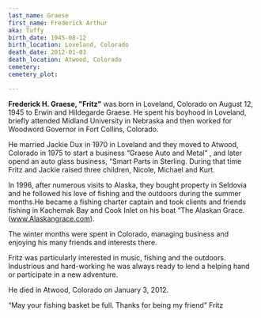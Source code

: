 ```yaml
---
last_name: Graese
first_name: Frederick Arthur 
aka: Tuffy
birth_date: 1945-08-12
birth_location: Loveland, Colorado
death_date: 2012-01-03
death_location: Atwood, Colorado
cemetery: 
cemetery_plot: 

---
```


**Frederick H. Graese, "Fritz"** was born in Loveland, Colorado on August 12, 1945 to Erwin and Hildegarde Graese. He spent his boyhood in Loveland, briefly attended Midland University in Nebraska and then worked for Woodword Governor in Fort Collins, Colorado.

He married Jackie Dux in 1970 in Loveland and they moved to Atwood, Colorado in 1975 to start a business “Graese Auto and Metal” , and later opend an auto glass business, “Smart Parts in Sterling.  During that time Fritz and Jackie raised three children, Nicole, Michael and Kurt. 

In 1996, after numerous visits to Alaska, they bought property in Seldovia and he followed his love of fishing and the outdoors during the summer months.He became a fishing charter captain and took clients and friends fishing in Kachemak Bay and Cook Inlet on his boat “The Alaskan Grace.  (www.Alaskangrace.com).

The winter months were spent in Colorado, managing business and enjoying his many friends and interests there.

Fritz was particularly interested in music, fishing and the outdoors.  Industrious and hard-working he was always ready to lend a helping hand or participate in a new adventure.

He died in Atwood, Colorado on January 3, 2012. 

“May your fishing basket be full.  Thanks for being my friend” Fritz
